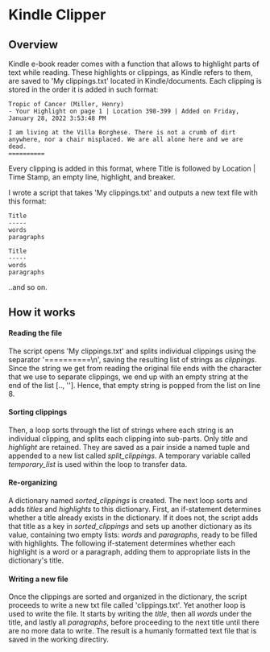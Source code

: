 # Kindle Clipper
Overview
--------
Kindle e-book reader comes with a function that allows to highlight parts of text while reading. These highlights or clippings, as Kindle refers to them, are saved to 'My clippings.txt' located in Kindle/documents. Each clipping is stored in the order it is added in such format:
```
Tropic of Cancer (Miller, Henry)
- Your Highlight on page 1 | Location 398-399 | Added on Friday, January 28, 2022 3:53:48 PM

I am living at the Villa Borghese. There is not a crumb of dirt anywhere, nor a chair misplaced. We are all alone here and we are dead.
==========
```
Every clipping is added in this format, where Title is followed by Location | Time Stamp, an empty line, highlight, and breaker.

I wrote a script that takes 'My clippings.txt' and outputs a new text file with this format:
```
Title  
-----
words
paragraphs
  
Title  
-----
words
paragraphs
```
..and so on.

How it works
------------
#### Reading the file  
The script opens 'My clippings.txt' and splits individual clippings using the separator '==========\n', saving the resulting list of strings as *clippings*. Since the string we get from reading the original file ends with the character that we use to separate clippings, we end up with an empty string at the end of the list [..,  '']. Hence, that empty string is popped from the list on line 8.

#### Sorting clippings  
Then, a loop sorts through the list of strings where each string is an individual clipping, and splits each clipping into sub-parts. Only *title* and *highlight* are retained. They are saved as a pair inside a named tuple and appended to a new list called *split_clippings*. A temporary variable called *temporary_list* is used within the loop to transfer data.

#### Re-organizing 
A dictionary named *sorted_clippings* is created. The next loop sorts and adds *titles* and *highlights* to this dictionary. 
First, an if-statement determines whether a title already exists in the dictionary. If it does not, the script adds that title as a key in *sorted_clippings* and sets up another dictionary as its value, containing two empty lists: *words* and *paragraphs*, ready to be filled with highlights. The following if-statement determines whether each highlight is a word or a paragraph, adding them to appropriate lists in the dictionary's title.

#### Writing a new file
Once the clippings are sorted and organized in the dictionary, the script proceeds to write a new txt file called 'clippings.txt'. Yet another loop is used to write the file. It starts by writing the *title*, then all *words* under the title, and lastly all *paragraphs*, before proceeding to the next title until there are no more data to write. The result is a humanly formatted text file that is saved in the working directiry.









